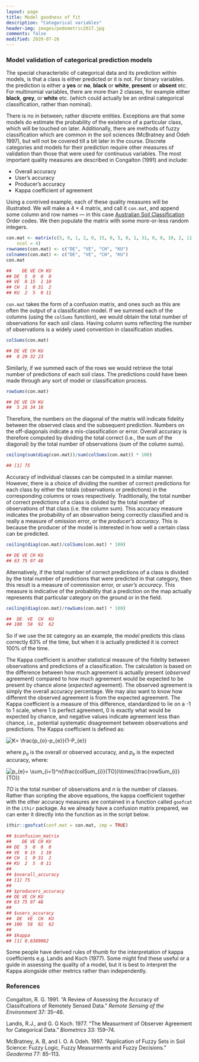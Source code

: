 ```yaml
---
layout: page
title: Model goodness of fit
description: "Categorical variables"
header-img: images/pedometric2017.jpg
comments: false
modified: 2020-07-26
---
```


### Model validation of categorical prediction models

The special characteristic of categorical data and its prediction within
models, is that a class is either predicted or it is not. For binary
variables. the prediction is either a **yes** or **no**, **black** or
**white**, **present** or **absent** etc. For multinomial variables,
there are more than 2 classes, for example either **black**, **grey**,
or **white** etc. (which could actually be an ordinal categorical
classification, rather than nominal).

There is no in between; rather discrete entities. Exceptions are that
some models do estimate the probability of the existence of a particular
class, which will be touched on later. Additionally, there are methods
of fuzzy classification which are common in the soil sciences (McBratney
and Odeh 1997), but will not be covered till a bit later in the course.
Discrete categories and models for their prediction require other
measures of validation than those that were used for continuous
variables. The most important quality measures are described in
Congalton (1991) and include:

-   Overall accuracy
-   User’s accuracy
-   Producer’s accuracy
-   Kappa coefficient of agreement

Using a contrived example, each of these quality measures will be
illustrated. We will make a 4 × 4 matrix, and call it `con.mat`, and
append some column and row names — in this case [Australian Soil
Classification](https://www.clw.csiro.au/aclep/asc/index.htm) Order
codes. We then populate the matrix with some more-or-less random
integers.

```r
con.mat <- matrix(c(5, 0, 1, 2, 0, 15, 0, 5, 0, 1, 31, 0, 0, 10, 2, 11), nrow = 4, 
    ncol = 4)
rownames(con.mat) <- c("DE", "VE", "CH", "KU")
colnames(con.mat) <- c("DE", "VE", "CH", "KU")
con.mat

##    DE VE CH KU
## DE  5  0  0  0
## VE  0 15  1 10
## CH  1  0 31  2
## KU  2  5  0 11
```

`con.mat` takes the form of a confusion matrix, and ones such as this
are often the output of a classification model. If we summed each of the
columns (using the `colSums` function), we would obtain the total number
of observations for each soil class. Having column sums reflecting the
number of observations is a widely used convention in classification
studies.

```r
colSums(con.mat)

## DE VE CH KU 
##  8 20 32 23
```

Similarly, if we summed each of the rows we would retrieve the total
number of predictions of each soil class. The predictions could have
been made through any sort of model or classification process.

```r
rowSums(con.mat)

## DE VE CH KU 
##  5 26 34 18
```

Therefore, the numbers on the diagonal of the matrix will indicate
fidelity between the observed class and the subsequent prediction.
Numbers on the off-diagonals indicate a mis-classification or error.
Overall accuracy is therefore computed by dividing the total correct
(i.e., the sum of the diagonal) by the total number of observations (sum
of the column sums).

```r
ceiling(sum(diag(con.mat))/sum(colSums(con.mat)) * 100)

## [1] 75
```

Accuracy of individual classes can be computed in a similar manner.
However, there is a choice of dividing the number of correct predictions
for each class by either the totals (observations or predictions) in the
corresponding columns or rows respectively. Traditionally, the total
number of correct predictions of a class is divided by the total number
of observations of that class (i.e. the column sum). This accuracy
measure indicates the probability of an observation being correctly
classified and is really a measure of omission error, or the *producer’s
accuracy*. This is because the producer of the model is interested in
how well a certain class can be predicted.

```r
ceiling(diag(con.mat)/colSums(con.mat) * 100)

## DE VE CH KU 
## 63 75 97 48
```

Alternatively, if the total number of correct predictions of a class is
divided by the total number of predictions that were predicted in that
category, then this result is a measure of commission error, or *user’s
accuracy*. This measure is indicative of the probability that a
prediction on the map actually represents that particular category on
the ground or in the field.

```r
ceiling(diag(con.mat)/rowSums(con.mat) * 100)

##  DE  VE  CH  KU 
## 100  58  92  62
```

So if we use the `DE` category as an example, the *model* predicts this
class correctly 63% of the time, but when it is actually predicted it is
correct 100% of the time.

The Kappa coefficient is another statistical measure of the fidelity
between observations and predictions of a classification. The
calculation is based on the difference between how much agreement is
actually present (*observed* agreement) compared to how much agreement
would be expected to be present by chance alone (*expected* agreement).
The observed agreement is simply the overall accuracy percentage. We may
also want to know how different the observed agreement is from the
expected agreement. The Kappa coefficient is a measure of this
difference, standardized to lie on a -1 to 1 scale, where 1 is perfect
agreement, 0 is exactly what would be expected by chance, and negative
values indicate agreement less than chance, i.e., potential systematic
disagreement between observations and predictions. The Kappa coefficient
is defined as:


![K= \frac{p_{o}-p_{e}}{1-P_{e}}](https://latex.codecogs.com/svg.latex?K=%20\frac{p_{o}-p_{e}}{1-P_{e}})


where *p*<sub>*o*</sub> is the overall or observed accuracy, and
*p*<sub>*e*</sub> is the expected accuracy, where:


![p_{e}= \sum_{i=1}^n(\frac{colSum_{i}}{TO})\times(\frac{rowSum_{i}}{TO})](https://latex.codecogs.com/svg.latex?p_{e}=%20\sum_{i=1}^n(\frac{colSum_{i}}{TO})\times(\frac{rowSum_{i}}{TO}))


*TO* is the total number of observations and *n* is the number of
classes. Rather than scripting the above equations, the kappa
coefficient together with the other accuracy measures are contained in a
function called `goofcat` in the `ithir` package. As we already have a
confusion matrix prepared, we can enter it directly into the function as
in the script below.

```r
ithir::goofcat(conf.mat = con.mat, imp = TRUE)

## $confusion_matrix
##    DE VE CH KU
## DE  5  0  0  0
## VE  0 15  1 10
## CH  1  0 31  2
## KU  2  5  0 11
## 
## $overall_accuracy
## [1] 75
## 
## $producers_accuracy
## DE VE CH KU 
## 63 75 97 48 
## 
## $users_accuracy
##  DE  VE  CH  KU 
## 100  58  92  62 
## 
## $kappa
## [1] 0.6389062
```

Some people have derived rules of thumb for the interpretation of kappa
coefficients e.g. Landis and Koch (1977). Some might find these useful
or a guide in assessing the quality of a model, but it is best to
interpret the Kappa alongside other metrics rather than independently.

### References

Congalton, R. G. 1991. “A Review of Assessing the Accuracy of
Classifcations of Remotely Sensed Data.” *Remote Sensing of the
Environment* 37: 35–46.

Landis, R.J., and G. G Koch. 1977. “The Measurment of Observer Agreement
for Categorical Data.” *Biometrics* 33: 159–74.

McBratney, A. B, and I. O. A Odeh. 1997. “Application of Fuzzy Sets in
Soil Science: Fuzzy Logic, Fuzzy Measurments and Fuzzy Decisions.”
*Geoderma* 77: 85–113.
